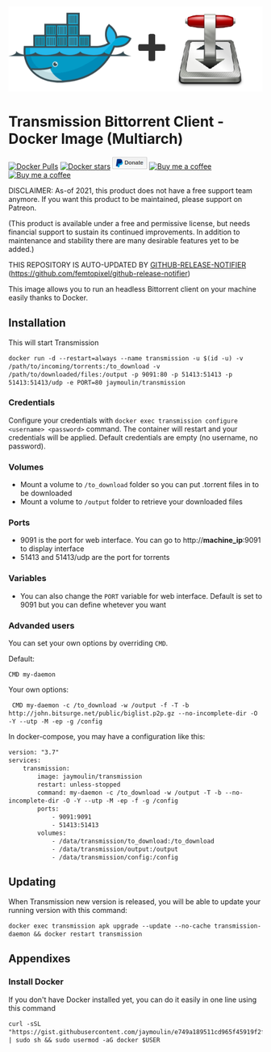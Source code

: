 ![logo](logo.png)

Transmission Bittorrent Client - Docker Image (Multiarch)
===

[![Docker Pulls](https://img.shields.io/docker/pulls/jaymoulin/transmission.svg)](https://hub.docker.com/r/jaymoulin/transmission/)
[![Docker stars](https://img.shields.io/docker/stars/jaymoulin/transmission.svg)](https://hub.docker.com/r/jaymoulin/transmission/)
[![PayPal donation](https://github.com/jaymoulin/jaymoulin.github.io/raw/master/ppl.png "PayPal donation")](https://www.paypal.me/jaymoulin)
[![Buy me a coffee](https://www.buymeacoffee.com/assets/img/custom_images/orange_img.png "Buy me a coffee")](https://www.buymeacoffee.com/jaymoulin)
[![Buy me a coffee](https://ko-fi.com/img/githubbutton_sm.svg "Buy me a coffee")](https://www.ko-fi.com/jaymoulin)

DISCLAIMER: As-of 2021, this product does not have a free support team anymore. If you want this product to be maintained, please support on Patreon.

(This product is available under a free and permissive license, but needs financial support to sustain its continued improvements. In addition to maintenance and stability there are many desirable features yet to be added.)

THIS REPOSITORY IS AUTO-UPDATED BY [GITHUB-RELEASE-NOTIFIER](https://github.com/femtopixel/github-release-notifier) (https://github.com/femtopixel/github-release-notifier)

This image allows you to run an headless Bittorrent client on your machine easily thanks to Docker.

Installation
---

This will start Transmission
```
docker run -d --restart=always --name transmission -u $(id -u) -v /path/to/incoming/torrents:/to_download -v /path/to/downloaded/files:/output -p 9091:80 -p 51413:51413 -p 51413:51413/udp -e PORT=80 jaymoulin/transmission
```

### Credentials

Configure your credentials with `docker exec transmission configure <username> <password>` command. The container will restart and your credentials will be applied.
Default credentials are empty (no username, no password).

### Volumes

* Mount a volume to `/to_download` folder so you can put .torrent files in to be downloaded
* Mount a volume to `/output` folder to retrieve your downloaded files

### Ports

* 9091 is the port for web interface. You can go to http://__machine_ip__:9091 to display interface
* 51413 and 51413/udp are the port for torrents

### Variables

* You can also change the `PORT` variable for web interface. Default is set to 9091 but you can define whetever you want

### Advanded users

You can set your own options by overriding `CMD`.

Default:

```
CMD my-daemon
```

Your own options:

```
 CMD my-daemon -c /to_download -w /output -f -T -b http://john.bitsurge.net/public/biglist.p2p.gz --no-incomplete-dir -O -Y --utp -M -ep -g /config
```

In docker-compose, you may have a configuration like this:

```
version: "3.7"
services:
    transmission:
        image: jaymoulin/transmission
        restart: unless-stopped
        command: my-daemon -c /to_download -w /output -T -b --no-incomplete-dir -O -Y --utp -M -ep -f -g /config
        ports:
            - 9091:9091
            - 51413:51413
        volumes:
            - /data/transmission/to_download:/to_download
            - /data/transmission/output:/output
            - /data/transmission/config:/config
```

Updating
---

When Transmission new version is released, you will be able to update your running version with this command:
 
```
docker exec transmission apk upgrade --update --no-cache transmission-daemon && docker restart transmission
```

Appendixes
---

### Install Docker

If you don't have Docker installed yet, you can do it easily in one line using this command
 
```
curl -sSL "https://gist.githubusercontent.com/jaymoulin/e749a189511cd965f45919f2f99e45f3/raw/0e650b38fde684c4ac534b254099d6d5543375f1/ARM%2520(Raspberry%2520PI)%2520Docker%2520Install" | sudo sh && sudo usermod -aG docker $USER
```

